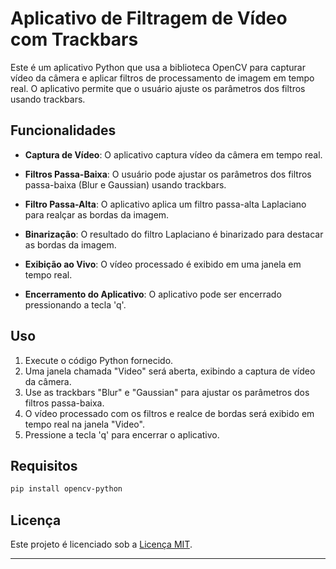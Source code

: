 # Aplicativo de Filtragem de Vídeo com Trackbars

Este é um aplicativo Python que usa a biblioteca OpenCV para capturar vídeo da câmera e aplicar filtros de processamento de imagem em tempo real. O aplicativo permite que o usuário ajuste os parâmetros dos filtros usando trackbars.

## Funcionalidades

- **Captura de Vídeo**: O aplicativo captura vídeo da câmera em tempo real.

- **Filtros Passa-Baixa**: O usuário pode ajustar os parâmetros dos filtros passa-baixa (Blur e Gaussian) usando trackbars.

- **Filtro Passa-Alta**: O aplicativo aplica um filtro passa-alta Laplaciano para realçar as bordas da imagem.

- **Binarização**: O resultado do filtro Laplaciano é binarizado para destacar as bordas da imagem.

- **Exibição ao Vivo**: O vídeo processado é exibido em uma janela em tempo real.

- **Encerramento do Aplicativo**: O aplicativo pode ser encerrado pressionando a tecla 'q'.

## Uso

1. Execute o código Python fornecido.
2. Uma janela chamada "Video" será aberta, exibindo a captura de vídeo da câmera.
3. Use as trackbars "Blur" e "Gaussian" para ajustar os parâmetros dos filtros passa-baixa.
4. O vídeo processado com os filtros e realce de bordas será exibido em tempo real na janela "Video".
5. Pressione a tecla 'q' para encerrar o aplicativo.

## Requisitos

```bash
pip install opencv-python
```

## Licença

Este projeto é licenciado sob a [Licença MIT](LICENSE).

---
